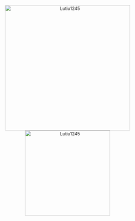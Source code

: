 <div align="center">
  <img src="https://github-readme-stats.vercel.app/api?username=Lutiu1245&count_private=true&show_icons=true&theme=react&bg_color=222222&hide_border=true&rank_icon=github&locale=pt-br" alt="Lutiu1245" width=400 />
  <img src="https://github-readme-stats.vercel.app/api/top-langs/?username=Lutiu1245&theme=react&bg_color=222222" alt="Lutiu1245" width=272 />
  <!-- <img src="https://github-readme-stats.vercel.app/api/wakatime?username=walbervaz&layout=compact&theme=react&bg_color=222222&hide_border=true" /> -->
</div>
